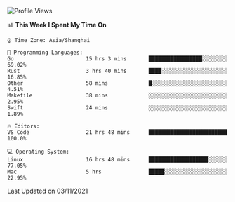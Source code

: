<!--START_SECTION:waka-->
![Profile Views](http://img.shields.io/badge/Profile%20Views-12-blue)

📊 **This Week I Spent My Time On** 

```text
⌚︎ Time Zone: Asia/Shanghai

💬 Programming Languages: 
Go                       15 hrs 3 mins       █████████████████░░░░░░░░   69.02% 
Rust                     3 hrs 40 mins       ████░░░░░░░░░░░░░░░░░░░░░   16.85% 
Other                    58 mins             █░░░░░░░░░░░░░░░░░░░░░░░░   4.51% 
Makefile                 38 mins             ░░░░░░░░░░░░░░░░░░░░░░░░░   2.95% 
Swift                    24 mins             ░░░░░░░░░░░░░░░░░░░░░░░░░   1.89%

🔥 Editors: 
VS Code                  21 hrs 48 mins      █████████████████████████   100.0%

💻 Operating System: 
Linux                    16 hrs 48 mins      ███████████████████░░░░░░   77.05% 
Mac                      5 hrs               █████░░░░░░░░░░░░░░░░░░░░   22.95%

```


 Last Updated on 03/11/2021
<!--END_SECTION:waka-->
